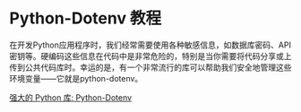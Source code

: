 # Python-Dotenv 教程

<show-structure depth="3"/>

在开发Python应用程序时，我们经常需要使用各种敏感信息，如数据库密码、API密钥等。硬编码这些信息在代码中是非常危险的，特别是当你需要将代码分享或上传到公共代码库时。幸运的是，有一个非常流行的库可以帮助我们安全地管理这些环境变量——它就是python-dotenv。

<seealso>
<category ref="ref_docs">
    <a href="https://mp.weixin.qq.com/s/tmShkHowrFeEVOW_z4a7Kw">强大的 Python 库: Python-Dotenv</a>
</category>
<category ref="ref_github">
</category>
<category ref="ref_issues">
</category>
<category ref="ref_hf">
</category>
<category ref="ref_ms">
</category>
</seealso>


